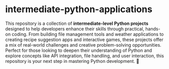 # intermediate-python-applications
 This repository is a collection of **intermediate-level Python projects** designed to help developers enhance their skills through practical, hands-on coding. From building file management tools and weather applications to creating recipe suggestion apps and interactive games, these projects offer a mix of real-world challenges and creative problem-solving opportunities. Perfect for those looking to deepen their understanding of Python and explore concepts like API integration, file handling, and user interaction, this repository is your next step in mastering Python development. 🚀
